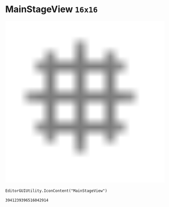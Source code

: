 # MainStageView `16x16`
<img src="/img/MainStageView.png" width=512 height=512>

``` CSharp
EditorGUIUtility.IconContent("MainStageView")
```
```
3941239396516042914
```
